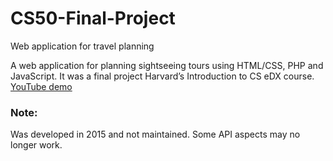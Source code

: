 # CS50-Final-Project
Web application for travel planning

A web application for planning sightseeing tours using HTML/CSS, PHP and JavaScript. 
It was a final project Harvard’s Introduction to CS eDX course. [YouTube demo](https://youtu.be/Azhj1QJ75Gk)

### Note:
Was developed in 2015 and not maintained. Some API aspects may no longer work.
